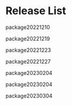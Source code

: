# Release List

package20221210

package20221219

package20221223

package20221227

package20230204

package20230204

package20230304

